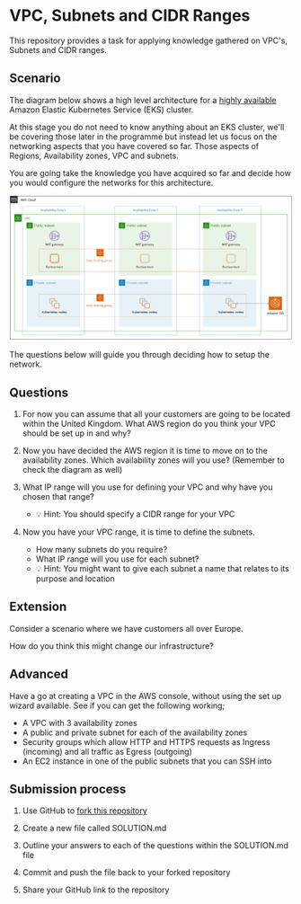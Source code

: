 # VPC, Subnets and CIDR Ranges

This repository provides a task for applying knowledge gathered on VPC's, Subnets and CIDR ranges.

## Scenario

The diagram below shows a high level architecture for a [highly available](https://en.wikipedia.org/wiki/High_availability) Amazon Elastic Kubernetes Service (EKS) cluster.

At this stage you do not need to know anything about an EKS cluster, we'll be covering those later in the programme but instead let us focus on the networking aspects that you have covered so far. Those aspects of Regions, Availability zones, VPC and subnets.

You are going take the knowledge you have acquired so far and decide how you would configure the networks for this architecture.

![A diagram showing the setup of a highly available E K S cluster that is within one AWS region across three availability zones](./amazon-eks-example.png "A diagram showing the setup of a highly available E K S cluster that is within one AWS region across three availability zones")

The questions below will guide you through deciding how to setup the network.

## Questions

1. For now you can assume that all your customers are going to be located within the United Kingdom. What AWS region do you think your VPC should be set up in and why?

2. Now you have decided the AWS region it is time to move on to the availability zones. Which availability zones will you use? (Remember to check the diagram as well)

3. What IP range will you use for defining your VPC and why have you chosen that range?

   - 💡 Hint: You should specify a CIDR range for your VPC

4. Now you have your VPC range, it is time to define the subnets.
   - How many subnets do you require?
   - What IP range will you use for each subnet?
   - 💡 Hint: You might want to give each subnet a name that relates to its purpose and location

## Extension

Consider a scenario where we have customers all over Europe.

How do you think this might change our infrastructure?

## Advanced

Have a go at creating a VPC in the AWS console, without using the set up wizard available. See if you can get the following working;

- A VPC with 3 availability zones
- A public and private subnet for each of the availability zones
- Security groups which allow HTTP and HTTPS requests as Ingress (incoming) and all traffic as Egress (outgoing)
- An EC2 instance in one of the public subnets that you can SSH into

## Submission process

1. Use GitHub to [fork this repository](https://docs.github.com/en/get-started/quickstart/fork-a-repo)

2. Create a new file called SOLUTION.md

3. Outline your answers to each of the questions within the SOLUTION.md file

4. Commit and push the file back to your forked repository

5. Share your GitHub link to the repository
